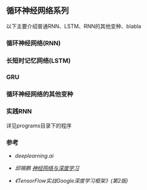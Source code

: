 ## 循环神经网络系列

以下主要介绍普通RNN、LSTM、RNN的其他变种、blabla

### 循环神经网络(RNN)

### 长短时记忆网络(LSTM)

### GRU

### 循环神经网络的其他变种



### 实践RNN

详见programs目录下的程序



### 参考

- *deeplearning.ai*

- *邱锡鹏 [神经网络与深度学习](https://nndl.github.io/chap-%E5%BE%AA%E7%8E%AF%E7%A5%9E%E7%BB%8F%E7%BD%91%E7%BB%9C.pdf)*

- *《TensorFlow实战Google深度学习框架》(第2版)*



